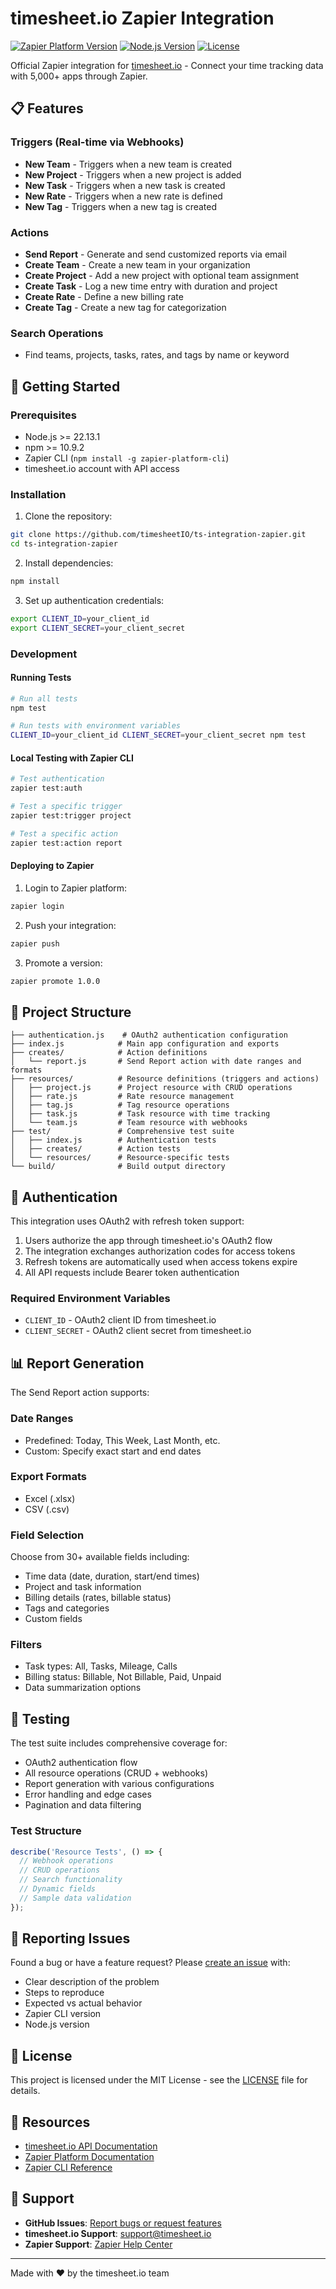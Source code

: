 # timesheet.io Zapier Integration

[![Zapier Platform Version](https://img.shields.io/badge/zapier--platform--core-16.5.0-blue.svg)](https://github.com/zapier/zapier-platform)
[![Node.js Version](https://img.shields.io/badge/node-%3E%3D22.13.1-brightgreen.svg)](https://nodejs.org)
[![License](https://img.shields.io/badge/license-MIT-blue.svg)](LICENSE)

Official Zapier integration for [timesheet.io](https://timesheet.io) - Connect your time tracking data with 5,000+ apps through Zapier.

## 📋 Features

### Triggers (Real-time via Webhooks)
- **New Team** - Triggers when a new team is created
- **New Project** - Triggers when a new project is added
- **New Task** - Triggers when a new task is created
- **New Rate** - Triggers when a new rate is defined
- **New Tag** - Triggers when a new tag is created

### Actions
- **Send Report** - Generate and send customized reports via email
- **Create Team** - Create a new team in your organization
- **Create Project** - Add a new project with optional team assignment
- **Create Task** - Log a new time entry with duration and project
- **Create Rate** - Define a new billing rate
- **Create Tag** - Create a new tag for categorization

### Search Operations
- Find teams, projects, tasks, rates, and tags by name or keyword

## 🚀 Getting Started

### Prerequisites
- Node.js >= 22.13.1
- npm >= 10.9.2
- Zapier CLI (`npm install -g zapier-platform-cli`)
- timesheet.io account with API access

### Installation

1. Clone the repository:
```bash
git clone https://github.com/timesheetIO/ts-integration-zapier.git
cd ts-integration-zapier
```

2. Install dependencies:
```bash
npm install
```

3. Set up authentication credentials:
```bash
export CLIENT_ID=your_client_id
export CLIENT_SECRET=your_client_secret
```

### Development

#### Running Tests
```bash
# Run all tests
npm test

# Run tests with environment variables
CLIENT_ID=your_client_id CLIENT_SECRET=your_client_secret npm test
```

#### Local Testing with Zapier CLI
```bash
# Test authentication
zapier test:auth

# Test a specific trigger
zapier test:trigger project

# Test a specific action
zapier test:action report
```

#### Deploying to Zapier

1. Login to Zapier platform:
```bash
zapier login
```

2. Push your integration:
```bash
zapier push
```

3. Promote a version:
```bash
zapier promote 1.0.0
```

## 📁 Project Structure

```
├── authentication.js    # OAuth2 authentication configuration
├── index.js            # Main app configuration and exports
├── creates/            # Action definitions
│   └── report.js       # Send Report action with date ranges and formats
├── resources/          # Resource definitions (triggers and actions)
│   ├── project.js      # Project resource with CRUD operations
│   ├── rate.js         # Rate resource management
│   ├── tag.js          # Tag resource operations
│   ├── task.js         # Task resource with time tracking
│   └── team.js         # Team resource with webhooks
├── test/               # Comprehensive test suite
│   ├── index.js        # Authentication tests
│   ├── creates/        # Action tests
│   └── resources/      # Resource-specific tests
└── build/              # Build output directory
```

## 🔐 Authentication

This integration uses OAuth2 with refresh token support:

1. Users authorize the app through timesheet.io's OAuth2 flow
2. The integration exchanges authorization codes for access tokens
3. Refresh tokens are automatically used when access tokens expire
4. All API requests include Bearer token authentication

### Required Environment Variables
- `CLIENT_ID` - OAuth2 client ID from timesheet.io
- `CLIENT_SECRET` - OAuth2 client secret from timesheet.io

## 📊 Report Generation

The Send Report action supports:

### Date Ranges
- Predefined: Today, This Week, Last Month, etc.
- Custom: Specify exact start and end dates

### Export Formats
- Excel (.xlsx)
- CSV (.csv)

### Field Selection
Choose from 30+ available fields including:
- Time data (date, duration, start/end times)
- Project and task information
- Billing details (rates, billable status)
- Tags and categories
- Custom fields

### Filters
- Task types: All, Tasks, Mileage, Calls
- Billing status: Billable, Not Billable, Paid, Unpaid
- Data summarization options

## 🧪 Testing

The test suite includes comprehensive coverage for:
- OAuth2 authentication flow
- All resource operations (CRUD + webhooks)
- Report generation with various configurations
- Error handling and edge cases
- Pagination and data filtering

### Test Structure
```javascript
describe('Resource Tests', () => {
  // Webhook operations
  // CRUD operations  
  // Search functionality
  // Dynamic fields
  // Sample data validation
});
```

## 🐛 Reporting Issues

Found a bug or have a feature request? Please [create an issue](https://github.com/timesheetIO/ts-integration-zapier/issues) with:
- Clear description of the problem
- Steps to reproduce
- Expected vs actual behavior
- Zapier CLI version
- Node.js version

## 📄 License

This project is licensed under the MIT License - see the [LICENSE](LICENSE) file for details.

## 🔗 Resources

- [timesheet.io API Documentation](https://api.timesheet.io/)
- [Zapier Platform Documentation](https://platform.zapier.com/docs)
- [Zapier CLI Reference](https://platform.zapier.com/cli_docs/docs)

## 👥 Support

- **GitHub Issues**: [Report bugs or request features](https://github.com/timesheetIO/ts-integration-zapier/issues)
- **timesheet.io Support**: support@timesheet.io
- **Zapier Support**: [Zapier Help Center](https://help.zapier.com)

---

Made with ❤️ by the timesheet.io team
